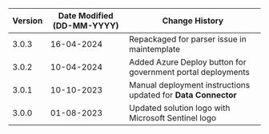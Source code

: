 | **Version** | **Date Modified (DD-MM-YYYY)** | **Change History**                                           |
|-------------|--------------------------------|--------------------------------------------------------------|
| 3.0.3       | 16-04-2024                     | Repackaged for parser issue in maintemplate  |
| 3.0.2       | 10-04-2024                     | Added Azure Deploy button for government portal deployments  |
| 3.0.1       | 10-10-2023                     | Manual deployment instructions updated for **Data Connector**|          
| 3.0.0       | 01-08-2023                     | Updated solution logo with Microsoft Sentinel logo           |
